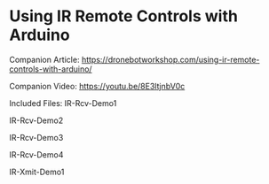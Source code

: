 # Using IR Remote Controls with Arduino
 
Companion Article: https://dronebotworkshop.com/using-ir-remote-controls-with-arduino/

Companion Video: https://youtu.be/8E3ltjnbV0c

Included Files:
IR-Rcv-Demo1

IR-Rcv-Demo2

IR-Rcv-Demo3

IR-Rcv-Demo4

IR-Xmit-Demo1
